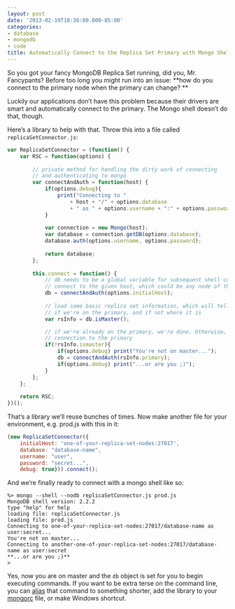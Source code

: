 ```yaml
---
layout: post
date: '2013-02-19T18:36:00.000-05:00'
categories:
- database
- mongodb
- code
title: Automatically Connect to the Replica Set Primary with Mongo Shell
---
```


So you got your fancy MongoDB Replica Set running, did you, Mr. Fancypants? Before too long you might run into an issue: **how do you connect to the primary node when the primary can change? **

Luckily our applications don’t have this problem because their drivers are smart and automatically connect to the primary. The Mongo shell doesn’t do that, though.

Here’s a library to help with that. Throw this into a file called `replicaSetConnector.js`:

```js
var ReplicaSetConnector = (function() { 
    var RSC = function(options) {
    
        // private method for handling the dirty work of connecting 
        // and authenticating to mongo
        var connectAndAuth = function(host) {
            if(options.debug){
                print("Connecting to " 
                    + host + "/" + options.database 
                    + " as " + options.username + ":" + options.password);
            }
            
            var connection = new Mongo(host);
            var database = connection.getDB(options.database);
            database.auth(options.username, options.password);    
            
            return database;    
        };
        
        this.connect = function() {
            // db needs to be a global variable for subsequent shell commands to work :)
            // connect to the given host, which could be any node of the replica set
            db = connectAndAuth(options.initialHost);
            
            // load some basic replica set information, which will tell us 
            // if we're on the primary, and if not where it is
            var rsInfo = db.isMaster();

            // if we're already on the primary, we're done. Otherwise, change our
            // connection to the primary
            if(!rsInfo.ismaster){
                if(options.debug) print("You're not on master...");
                db = connectAndAuth(rsInfo.primary);
                if(options.debug) print("...or are you ;)");
            }
        };
    };
        
    return RSC;
})();
```

That’s a library we’ll reuse bunches of times. Now make another file for your environment, e.g. prod.js with this in it:

```js
(new ReplicaSetConnector({ 
    initialHost: 'one-of-your-replica-set-nodes:27017', 
    database: "database-name", 
    username: "user", 
    password: "secret...",
    debug: true})).connect();
```

And we’re finally ready to connect with a mongo shell like so:

```shell
%> mongo --shell --nodb replicaSetConnector.js prod.js
MongoDB shell version: 2.2.2
type "help" for help
loading file: replicaSetConnector.js
loading file: prod.js
Connecting to one-of-your-replica-set-nodes:27017/database-name as user:secret...
You're not on master...
Connecting to another-one-of-your-replica-set-nodes:27017/database-name as user:secret
**...or are you ;)**
>
```

Yes, now you are on master and the `db` object is set for you to begin executing commands. If you want to be extra terse on the command line, you can [alias](http://tldp.org/LDP/abs/html/aliases.html) that command to something shorter, add the library to your [mongorc](http://docs.mongodb.org/manual/reference/mongo/#mongo-mongorc-file) file, or make Windows shortcut.
